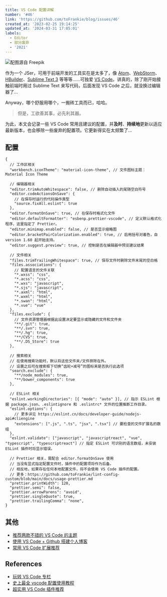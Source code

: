 ```yaml
---
title: VS Code 配置详解
number: '#46'
link: 'https://github.com/toFrankie/blog/issues/46'
created_at: '2023-02-25 19:14:25'
updated_at: '2024-03-31 17:05:01'
labels:
  - Editor
  - 部分废弃
  - '2021'
---
```


![配图源自 Freepik](https://upload-images.jianshu.io/upload_images/5128488-17fc06c03b4ff836.jpg?imageMogr2/auto-orient/strip%7CimageView2/2/w/1240)

作为一个 JSer，可用于前端开发的工具实在是太多了，像 [Atom](https://atom.io/)、[WebStorm](https://www.jetbrains.com/webstorm/)、[HBuilder](https://www.dcloud.io/hbuilderx.html)、[Sublime Text 3](http://www.sublimetext.com/3) 等等等......可独爱 [VS Code](https://code.visualstudio.com/)。讲真的，除了刚开始接触前端时用过 Sublime Text 来写代码，后面发现 VS Code 之后，就没换过编辑器了...

Anyway，哪个舒服用哪个，一搬砖工具而已，哈哈。

> 但是，工欲善其事，必先利其器。

为此，本文会记录一些 VS Code 常用且建议的配置，并**及时**、**持续地**更新以适应最新版本，也会移除一些废弃的配置项。它更新得实在太频繁了...

## 配置

```json5
{
  // 工作区相关
  "workbench.iconTheme": "material-icon-theme", // 文件图标主题：Material Icon Theme

  // 编辑器相关
  "editor.trimAutoWhitespace": false, // 删除自动插入的尾随空白符号
  "editor.codeActionsOnSave": {
    // 在保存时运行的代码操作类型
    "source.fixAll.eslint": true
  },
  "editor.formatOnSave": true, // 在保存时格式化文件
  "editor.defaultFormatter": "esbenp.prettier-vscode", // 定义默认格式化程序，这里指定了 Prettier。
  "editor.minimap.enabled": false, // 是否显示缩略图
  "editor.bracketPairColorization.enabled": true, // 启用括号对着色，自 version 1.60 起开始支持。
  "editor.suggest.preview": true, // 控制是否在编辑器中预览建议结果

  // 文件相关
  "files.trimTrailingWhitespace": true, // 保存文件时删除文件末尾的空白格
  "files.associations": {
    // 配置语言的文件关联
    "*.wxss": "css",
    "*.acss": "css",
    "*.wxs": "javascript",
    "*.sjs": "javascript",
    "*.axml": "html",
    "*.wxml": "html",
    "*.swan": "html",
    "*.vue": "vue"
  },
  "files.exclude": {
    // 文件资源管理器根据此设置决定要显示或隐藏的文件和文件夹
    "**/.git": true,
    "**/.svn": true,
    "**/.hg": true,
    "**/CVS": true,
    "**/.DS_Store": true
  },

  // 搜索相关
  // 在使用搜索功能时，默认将这些文件夹/文件排除在外。
  // 设置之后可在搜索框下切换“齿轮+减号”的图标来是否执行此选项
  "search.exclude": {
    "**/node_modules": true,
    "**/bower_components": true
  },

  // ESLint 相关
  "eslint.workingDirectories": [{ "mode": "auto" }], // 指示 ESLint 根据 package.json、.eslintignore 和 .eslintrc* 文件的位置推断工作目录。
  "eslint.options": {
    // 更多详见 https://eslint.cn/docs/developer-guide/nodejs-api#cliengine
    "extensions": [".js", ".ts", "jsx", ".tsx"] // 要检查的文件扩展名的数组
  },
  "eslint.validate": ["javascript", "javascriptreact", "vue", "typescript", "typescriptreact"] // 指定 ESLint 可识别的语言数组，未安装 ESLint 插件时将显示错误。

  // Prettier 相关，需配合 editor.formatOnSave 使用
  // 当没有显式指定配置文件时，插件中的配置项将作为后备。
  // 相反地，如果存在任何本地配置文件，将不会使用 VS Code 插件的配置。
  // 更多：https://github.com/toFrankie/lint-config-custom/blob/main/docs/usage-prettier.md
  "prettier.printWidth": 120,
  "prettier.semi": false,
  "prettier.arrowParens": "avoid",
  "prettier.singleQuote": true,
  "prettier.trailingComma": "none",
}
```

## 其他

* [推荐两款不错的 VS Code 的主题](https://www.jianshu.com/p/1f61c96ac448)
* [使用 VS Code + Github 搭建个人博客](https://github.com/toFrankie/blog/issues/327)
* [常用 VS Code 扩展推荐](https://github.com/toFrankie/blog/issues/43)

## References

* [玩转 VS Code 专栏](https://www.zhihu.com/column/vs-code)
* [史上最全 vscode 配置使用教程](https://zhuanlan.zhihu.com/p/113222681)
* [超实用 VS Code 插件推荐](https://blog.csdn.net/qq_41139830/article/details/85221330)
